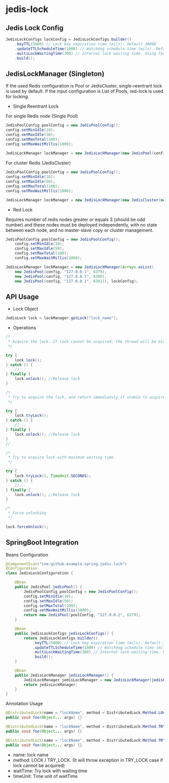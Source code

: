 # jedis-lock

## Jedis Lock Config

```Java
JedisLockConfigs lockConfig = JedisLockConfigs.builder()
    .keyTTL(5000) // Lock key expiration time (mils). Default 30000
    .updateTTLScheduleTime(1000) // Watchdog schedule time (mils). Default 10000
    .multiLockWaitingTime(300) // Internal lock waiting time. Using for RedLock
    .build();

```

## JedisLockManager (Singleton)
If the used Redis configuration is Pool or JedisCluster, single-reentrant lock is used by default. If the input configuration is List of Pools, red-lock is used for locking.

- Single Reentrant Lock

For single Redis node (Single Pool)
```java
JedisPoolConfig poolConfig = new JedisPoolConfig();
config.setMinIdle(10);
config.setMaxIdle(50);
config.setMaxTotal(100);
config.setMaxWaitMillis(1000);
	
JedisLockManager lockManager = new JedisLockManager(new JedisPool(config, "127.0.0.1", 6379), lockConfig);
```

For cluster Redis (JedisCluster)
```java
JedisPoolConfig poolConfig = new JedisPoolConfig();
config.setMinIdle(10);
config.setMaxIdle(50);
config.setMaxTotal(100);
config.setMaxWaitMillis(1000);

JedisLockManager lockManager = new JedisLockManager(new JedisCluster(new HostAndPort("127.0.0.1", 6379), poolConfig), lockConfig);
```

- Red Lock

Requires number of redis nodes greater or equals 3 (should be odd number) and these nodes must be deployed independently, with no state between each node, and no master-slave copy or cluster management.
```Java
JedisPoolConfig poolConfig = new JedisPoolConfig();
	config.setMinIdle(10);
	config.setMaxIdle(50);
	config.setMaxTotal(100);
	config.setMaxWaitMillis(1000);

JedisLockManager lockManager = new JedisLockManager(Arrays.asList(
    new JedisPool(config, "127.0.0.1", 6379),
    new JedisPool(config, "127.0.0.1", 6380),
    new JedisPool(config, "127.0.0.1", 6381)), lockConfig);
```

## API Usage

- Lock Object
```Java
JedisLock lock = lockManager.getLock("lock_name");
```

- Operations
```Java
/*
 * Acquire the lock. If lock cannot be acquired, the thread will be blocked (Blocking lock)
 */

try {
    lock.lock();
} catch () {
    //...
} finally {
    lock.unlock(); //Release lock
}
```
```Java
/*
 * Try to acquire the lock, and return immediately if unable to acquire the lock (Non-blocking lock)
 */

try {
    lock.tryLock();
} catch () {
    //...
} finally {
    lock.unlock(); //Release lock
}
//
```
```Java
/*
 * Try to acquire lock with maximum waiting time
 */

try {
    lock.tryLock(1, TimeUnit.SECONDS);
} catch () {
    //...
} finally {
    lock.unlock(); //Release lock
}
```
```Java
/*
 * Force unlocking
 */

lock.forceUnlock();
```

## SpringBoot Integration

Beans Configuration

```Java
@ComponentScan("com.github.example.spring.jedis.lock")
@Configuration
class JedisLockConfiguration {

    @Bean
    public JedisPool jedisPool() {
        JedisPoolConfig poolConfig = new JedisPoolConfig();
        config.setMinIdle(10);
        config.setMaxIdle(50);
        config.setMaxTotal(100);
        config.setMaxWaitMillis(1000);
        return new JedisPool(poolConfig, "127.0.0.1", 6379);
    }

    @Bean
    public JedisLockConfigs jedisLockConfigs() {
        return JedisLockConfigs.builder()
            .keyTTL(5000) // Lock key expiration time (mils). Default 30000
            .updateTTLScheduleTime(1000) // Watchdog schedule time (mils). Default 10000
            .multiLockWaitingTime(300) // Internal lock waiting time. Using for RedLock
            .build();
    }

    @Bean
    public JedisLockManager jedisLockManager() {
        JedisLockManager jedisLockManager = new JedisLockManager(jedisPool(), jedisLockConfigs());
        return jedisLockManager;
    }
}
```

Annotation Usage
```Java
@DistributedLock(name = "lockName", method = DistributedLock.Method.LOCK)
public void foo(Object... args) {}

@DistributedLock(name = "lockName", method = DistributedLock.Method.TRY_LOCK)
public void foo(Object... args) {}

@DistributedLock(name = "lockName", method = DistributedLock.Method.TRY_LOCK, waitTime = 1000L, timeUnit = TimeUnit.MILLISECONDS)
public void foo(Object... args) {}
```

- name: lock name
- method: LOCK / TRY_LOCK. (It will throw exception in TRY_LOCK case if lock cannot be acquired)
- waitTime: Try lock with waiting time
- timeUnit: Time unit of waitTime
